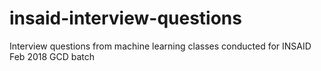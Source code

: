 # insaid-interview-questions
Interview questions from machine learning classes conducted for INSAID Feb 2018 GCD batch
